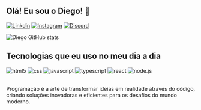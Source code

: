 ## Olá! Eu sou o Diego! 🖖

[![Linkdin](https://img.shields.io/badge/LinkedIn-0077B5?style=for-the-badge&logo=linkedin&logoColor=white)](https://www.linkedin.com/in/diego-pereira-70268a265/) [![Instagram](https://img.shields.io/badge/Instagram-E4405F?style=for-the-badge&logo=instagram&logoColor=white)](https://www.instagram.com/diego._dev/) [![Discord](https://img.shields.io/badge/Discord-7289DA?style=for-the-badge&logo=discord&logoColor=white)](https://www.discordapp.com/users/1125899671185916005)

![Diego GitHub stats](https://github-readme-stats.vercel.app/api?username=Diego-Pereira01&show_icons=true&theme=dracula)

## Tecnologias que eu uso no meu dia a dia

<div style="display: inline_block">
  <img align="" alt="html5" src="https://img.shields.io/badge/HTML5-E34F26?style=for-the-badge&logo=html5&logoColor=white">
  <img align="" alt="css" src="https://img.shields.io/badge/CSS3-1572B6?style=for-the-badge&logo=css3&logoColor=white">
  <img align="" alt="javascript" src="https://img.shields.io/badge/JavaScript-323330?style=for-the-badge&logo=javascript&logoColor=F7DF1E">
  <img align="" alt="typescript" src="https://img.shields.io/badge/TypeScript-007ACC?style=for-the-badge&logo=typescript&logoColor=white">
  <img align="" alt="react" src="https://img.shields.io/badge/React-20232A?style=for-the-badge&logo=react&logoColor=61DAFB">
  <img align="" alt="node.js" src="https://img.shields.io/badge/Node.js-43853D?style=for-the-badge&logo=node.js&logoColor=white">
</div></br>

Programação é a arte de transformar ideias em realidade através do código, criando soluções inovadoras e eficientes para os desafios do mundo moderno.
